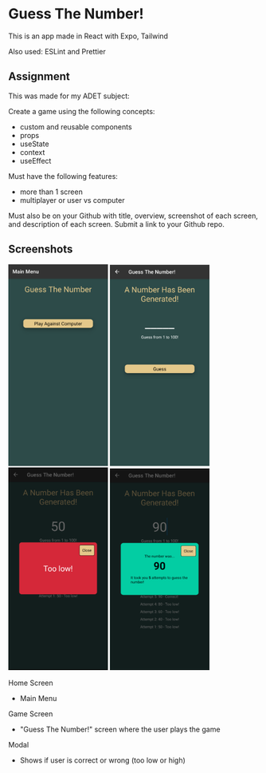 # Guess The Number!

This is an app made in React with Expo, Tailwind

Also used: ESLint and Prettier

## Assignment

This was made for my ADET subject:

Create a game using the following concepts:

- custom and reusable components
- props
- useState
- context
- useEffect

Must have the following features:

- more than 1 screen
- multiplayer or user vs computer

Must also be on your Github with title, overview, screenshot of each screen, and description of each screen. Submit a link to your Github repo.

## Screenshots

<p>
  <img src="https://github.com/kentlance/guess-the-number/blob/master/assets/images/screenshots/mainmenu.png" alt="Main Menu" width="200" />
  <img src="https://github.com/kentlance/guess-the-number/blob/master/assets/images/screenshots/gamescreen.png" alt="Game Screen" width="200" />
  <img src="https://github.com/kentlance/guess-the-number/blob/master/assets/images/screenshots/wrong.png" alt="Wrong Screen" width="200" />
  <img src="https://github.com/kentlance/guess-the-number/blob/master/assets/images/screenshots/correct.png" alt="Correct Screen" width="200" />
</p>

Home Screen
- Main Menu

Game Screen
- "Guess The Number!" screen where the user plays the game

Modal
- Shows if user is correct or wrong (too low or high)
